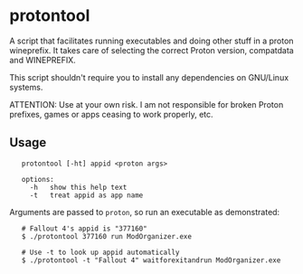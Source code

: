 # protontool
A script that facilitates running executables and doing other stuff in a proton wineprefix.
It takes care of selecting the correct Proton version, compatdata and WINEPREFIX.

This script shouldn't require you to install any dependencies on GNU/Linux systems.

ATTENTION: Use at your own risk. I am not responsible for broken Proton prefixes, games or apps ceasing to work properly, etc.

## Usage
       
       protontool [-ht] appid <proton args>
       
       options:
         -h   show this help text
         -t   treat appid as app name

       
Arguments are passed to `proton`, so run an executable as demonstrated:
       
       # Fallout 4's appid is "377160"
       $ ./protontool 377160 run ModOrganizer.exe
       
       # Use -t to look up appid automatically
       $ ./protontool -t "Fallout 4" waitforexitandrun ModOrganizer.exe
